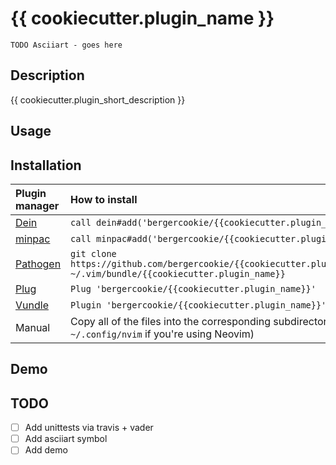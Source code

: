 # {{ cookiecutter.plugin_name }}

```
TODO Asciiart - goes here
```

## Description

{{ cookiecutter.plugin_short_description }}

## Usage

## Installation

| Plugin manager | How to install |
| :------------- | :------------- |
| [Dein][1] | `call dein#add('bergercookie/{{cookiecutter.plugin_name}}')` |
| [minpac][2] | `call minpac#add('bergercookie/{{cookiecutter.plugin_name}}')` |
| [Pathogen][3] | `git clone https://github.com/bergercookie/{{cookiecutter.plugin_name}}.git ~/.vim/bundle/{{cookiecutter.plugin_name}}` |
| [Plug][4] | `Plug 'bergercookie/{{cookiecutter.plugin_name}}'` |
| [Vundle][5] | `Plugin 'bergercookie/{{cookiecutter.plugin_name}}'` |
| Manual | Copy all of the files into the corresponding subdirectories of `.vim` (or `~/.config/nvim` if you're using Neovim)|

[1]: https://github.com/Shougo/dein.vim
[2]: https://github.com/k-takata/minpac
[3]: https://github.com/tpope/vim-pathogen
[4]: https://github.com/junegunn/vim-plug
[5]: https://github.com/VundleVim/Vundle.vim


## Demo

## TODO

* [ ] Add unittests via travis + vader
* [ ] Add asciiart symbol
* [ ] Add demo
